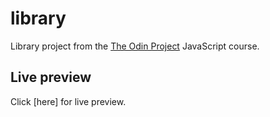 # library

Library project from the [The Odin Project](https://www.theodinproject.com/courses/javascript) JavaScript course. 

## Live preview 

Click [here] for live preview.